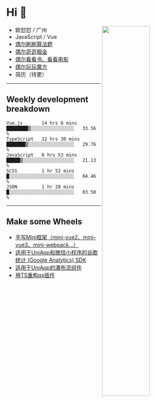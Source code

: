 # Hi 👋

[<img align="right" width="50%" src="https://github-readme-stats.vercel.app/api?username=OUDUIDUI&theme=dark&show_icons=true">](https://metrics.lecoq.io/OUDUIDUI?template=classic&#41;)


- 欧怼怼 / 广州
- JavaScript / Vue
- [偶尔刷刷算法题](https://github.com/OUDUIDUI/leet-code)
- [偶尔逛逛掘金](https://juejin.cn/user/4309700183594366)
- [偶尔看看书、看看电影](https://www.yuque.com/books/share/3ee1684b-8e19-4849-b5aa-13d1813ded6d)
- [偶尔玩玩魔方](https://cubing.com/results/person/2014OUSH01)
- 简历（待更）

---

##  Weekly development breakdown

<!--START_SECTION:waka-->
```text
Vue.js       14 hrs 6 mins   ████████▒░░░░░░░░░░░░░░░░   33.56 % 
TypeScript   12 hrs 30 mins  ███████▒░░░░░░░░░░░░░░░░░   29.76 % 
JavaScript   8 hrs 53 mins   █████▒░░░░░░░░░░░░░░░░░░░   21.13 % 
SCSS         1 hr 52 mins    █░░░░░░░░░░░░░░░░░░░░░░░░   04.46 % 
JSON         1 hr 28 mins    █░░░░░░░░░░░░░░░░░░░░░░░░   03.50 % 
```
<!--END_SECTION:waka-->



---

##  Make some Wheels

- [手写Mini框架（mini-vue2、mini-vue3、mini-webpack...）](https://github.com/OUDUIDUI/mini)
- [适用于UniApp和微信小程序的谷歌统计 (Google Analytics) SDK](https://github.com/OUDUIDUI/ga-tracker)
- [适用于UniApp的瀑布流组件](https://github.com/OUDUIDUI/uniapp-waterfalls-flow)
- [用TS重构qs插件](https://github.com/OUDUIDUI/qs)


